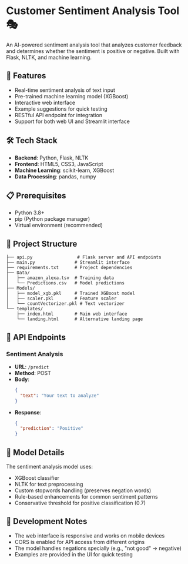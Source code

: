 # Customer Sentiment Analysis Tool 🎭

An AI-powered sentiment analysis tool that analyzes customer feedback and determines whether the sentiment is positive or negative. Built with Flask, NLTK, and machine learning.

## 🌟 Features

- Real-time sentiment analysis of text input
- Pre-trained machine learning model (XGBoost)
- Interactive web interface
- Example suggestions for quick testing
- RESTful API endpoint for integration
- Support for both web UI and Streamlit interface

## 🛠️ Tech Stack

- **Backend**: Python, Flask, NLTK
- **Frontend**: HTML5, CSS3, JavaScript
- **Machine Learning**: scikit-learn, XGBoost
- **Data Processing**: pandas, numpy

## 📋 Prerequisites

- Python 3.8+
- pip (Python package manager)
- Virtual environment (recommended)

## 📁 Project Structure

```
├── api.py                 # Flask server and API endpoints
├── main.py               # Streamlit interface
├── requirements.txt      # Project dependencies
├── Data/
│   ├── amazon_alexa.tsv  # Training data
│   └── Predictions.csv   # Model predictions
├── Models/
│   ├── model_xgb.pkl     # Trained XGBoost model
│   ├── scaler.pkl        # Feature scaler
│   └── countVectorizer.pkl # Text vectorizer
└── templates/
    ├── index.html        # Main web interface
    └── landing.html      # Alternative landing page
```

## 🔄 API Endpoints

### Sentiment Analysis
- **URL**: `/predict`
- **Method**: POST
- **Body**:
  ```json
  {
    "text": "Your text to analyze"
  }
  ```
- **Response**:
  ```json
  {
    "prediction": "Positive"
  }
  ```

## 🧪 Model Details

The sentiment analysis model uses:
- XGBoost classifier
- NLTK for text preprocessing
- Custom stopwords handling (preserves negation words)
- Rule-based enhancements for common sentiment patterns
- Conservative threshold for positive classification (0.7)

## 📝 Development Notes

- The web interface is responsive and works on mobile devices
- CORS is enabled for API access from different origins
- The model handles negations specially (e.g., "not good" → negative)
- Examples are provided in the UI for quick testing
